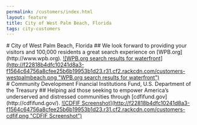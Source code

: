 ```yaml
---
permalink: /customers/index.html
layout: feature
title: City of West Palm Beach, Florida
tags: city-customers
---
```

<article class="article feature feature-image">
# City of West Palm Beach, Florida
## We look forward to providing your visitors and 100,000 residents a great search experience on [WPB.org](http://www.wpb.org).
<a href="http://search.usa.gov/search?affiliate=wpb.org&query=waterfront" class="image-link">
![WPB.org search results for waterfront](http://f22818b4dfc10241d8a3-f1564c64756a8cfee25b6b19953b1d23.r31.cf2.rackcdn.com/customers-westpalmbeach.png "WPB.org search results for waterfront")
</a>
</article>
<article class="article feature feature-image">
# Community Development Financial Institutions Fund, U.S. Department of the Treasury
## Helping aid those seeking to empower America’s underserved and distressed communities through [cdfifund.gov](http://cdfifund.gov/).
<a href="http://search.usa.gov/search?utf8=%E2%9C%93&affiliate=cdfifund&query=funding&commit=Search" class="image-link">
![CDFIF Screenshot](http://f22818b4dfc10241d8a3-f1564c64756a8cfee25b6b19953b1d23.r31.cf2.rackcdn.com/customers-cdfif.png "CDFIF Screenshot")
</a>
</article>
